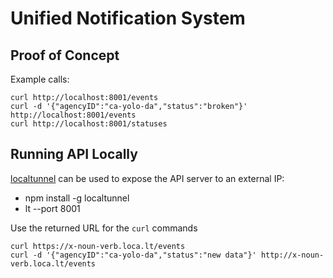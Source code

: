 # Unified Notification System

## Proof of Concept

Example calls:
```
curl http://localhost:8001/events
curl -d '{"agencyID":"ca-yolo-da","status":"broken"}' http://localhost:8001/events
curl http://localhost:8001/statuses
```

## Running API Locally

[localtunnel](https://localtunnel.github.io/www/) can be used to expose the API server to an external IP: 
- npm install -g localtunnel
- lt --port 8001

Use the returned URL for the `curl` commands
```
curl https://x-noun-verb.loca.lt/events
curl -d '{"agencyID":"ca-yolo-da","status":"new data"}' http://x-noun-verb.loca.lt/events
```
